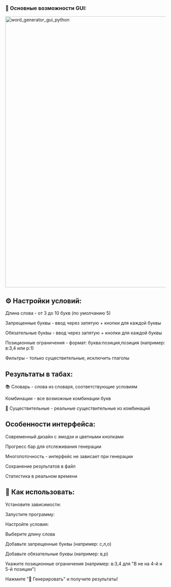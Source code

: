 ### 🎯 Основные возможности GUI:
<img width="1202" height="851" alt="word_generator_gui_python" src="https://github.com/user-attachments/assets/12d875dd-ec74-4154-a411-9467094c4075" />



## ⚙️ Настройки условий:

Длина слова - от 3 до 10 букв (по умолчанию 5)

Запрещенные буквы - ввод через запятую + кнопки для каждой буквы

Обязательные буквы - ввод через запятую + кнопки для каждой буквы

Позиционные ограничения - формат: буква:позиция,позиция (например: в:3,4 или р:1)

Фильтры - только существительные, исключить глаголы

## Результаты в табах:

📚 Словарь - слова из словаря, соответствующие условиям

Комбинации - все возможные комбинации букв

📖 Существительные - реальные существительные из комбинаций

## Особенности интерфейса:

Современный дизайн с эмодзи и цветными кнопками

Прогресс бар для отслеживания генерации

Многопоточность - интерфейс не зависает при генерации

Сохранение результатов в файл

Статистика в реальном времени

## 🔧 Как использовать:

Установите зависимости:

Запустите программу:

Настройте условия:

Выберите длину слова

Добавьте запрещенные буквы (например: с,л,о)

Добавьте обязательные буквы (например: в,р)

Укажите позиционные ограничения (например: в:3,4 для "В не на 4-й и 5-й позиции")

Нажмите "🎲 Генерировать" и получите результаты!
